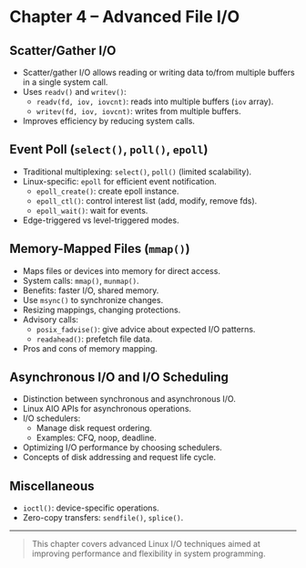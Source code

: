 # Chapter 4 – Advanced File I/O

## Scatter/Gather I/O
- Scatter/gather I/O allows reading or writing data to/from multiple buffers in a single system call.
- Uses `readv()` and `writev()`:
  - `readv(fd, iov, iovcnt)`: reads into multiple buffers (`iov` array).
  - `writev(fd, iov, iovcnt)`: writes from multiple buffers.
- Improves efficiency by reducing system calls.

## Event Poll (`select()`, `poll()`, `epoll`)
- Traditional multiplexing: `select()`, `poll()` (limited scalability).
- Linux-specific: `epoll` for efficient event notification.
  - `epoll_create()`: create epoll instance.
  - `epoll_ctl()`: control interest list (add, modify, remove fds).
  - `epoll_wait()`: wait for events.
- Edge-triggered vs level-triggered modes.

## Memory-Mapped Files (`mmap()`)
- Maps files or devices into memory for direct access.
- System calls: `mmap()`, `munmap()`.
- Benefits: faster I/O, shared memory.
- Use `msync()` to synchronize changes.
- Resizing mappings, changing protections.
- Advisory calls:
  - `posix_fadvise()`: give advice about expected I/O patterns.
  - `readahead()`: prefetch file data.
- Pros and cons of memory mapping.

## Asynchronous I/O and I/O Scheduling
- Distinction between synchronous and asynchronous I/O.
- Linux AIO APIs for asynchronous operations.
- I/O schedulers:
  - Manage disk request ordering.
  - Examples: CFQ, noop, deadline.
- Optimizing I/O performance by choosing schedulers.
- Concepts of disk addressing and request life cycle.

## Miscellaneous
- `ioctl()`: device-specific operations.
- Zero-copy transfers: `sendfile()`, `splice()`.

---

> This chapter covers advanced Linux I/O techniques aimed at improving performance and flexibility in system programming.

